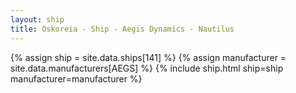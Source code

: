 ```yaml
---
layout: ship
title: Oskoreia - Ship - Aegis Dynamics - Nautilus 
---
```

{% assign ship = site.data.ships[141] %}
{% assign manufacturer = site.data.manufacturers[AEGS] %}
{% include ship.html ship=ship manufacturer=manufacturer %}

